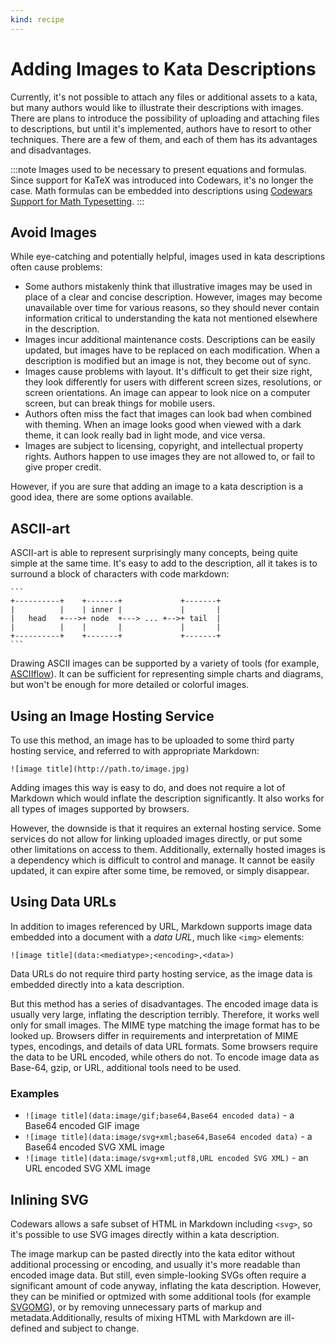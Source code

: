```yaml
---
kind: recipe
---
```


# Adding Images to Kata Descriptions

Currently, it's not possible to attach any files or additional assets to a kata, but many authors would like to illustrate their descriptions with images. There are plans to introduce the possibility of uploading and attaching files to descriptions, but until it's implemented, authors have to resort to other techniques. There are a few of them, and each of them has its advantages and disadvantages.

:::note
Images used to be necessary to present equations and formulas. Since support for KaTeX was introduced into Codewars, it's no longer the case. Math formulas can be embedded into descriptions using [Codewars Support for Math Typesetting][markdown-extension-math].
:::


## Avoid Images

While eye-catching and potentially helpful, images used in kata descriptions often cause problems:

- Some authors mistakenly think that illustrative images may be used in place of a clear and concise description. However, images may become unavailable over time for various reasons, so they should never contain information critical to understanding the kata not mentioned elsewhere in the description.
- Images incur additional maintenance costs. Descriptions can be easily updated, but images have to be replaced on each modification. When a description is modified but an image is not, they become out of sync.
- Images cause problems with layout. It's difficult to get their size right, they look differently for users with different screen sizes, resolutions, or screen orientations. An image can appear to look nice on a computer screen, but can break things for mobile users.
- Authors often miss the fact that images can look bad when combined with theming. When an image looks good when viewed with a dark theme, it can look really bad in light mode, and vice versa.
- Images are subject to licensing, copyright, and intellectual property rights. Authors happen to use images they are not allowed to, or fail to give proper credit.

However, if you are sure that adding an image to a kata description is a good idea, there are some options available.


## ASCII-art

ASCII-art is able to represent surprisingly many concepts, being quite simple at the same time. It's easy to add to the description, all it takes is to surround a block of characters with code markdown:

~~~
```
+----------+    +-------+             +-------+
|          |    | inner |             |       |
|   head   +--->+ node  +---> ... +-->+ tail  |
|          |    |       |             |       |
+----------+    +-------+             +-------+
```
~~~

Drawing ASCII images can be supported by a variety of tools (for example, [ASCIIflow](http://asciiflow.com/)). It can be sufficient for representing simple charts and diagrams, but won't be enough for more detailed or colorful images.


## Using an Image Hosting Service

To use this method, an image has to be uploaded to some third party hosting service, and referred to with appropriate Markdown:

`![image title](http://path.to/image.jpg)`

Adding images this way is easy to do, and does not require a lot of Markdown which would inflate the description significantly. It also works for all types of images supported by browsers.

However, the downside is that it requires an external hosting service. Some services do not allow for linking uploaded images directly, or put some other limitations on access to them. Additionally, externally hosted images is a dependency which is difficult to control and manage. It cannot be easily updated, it can expire after some time, be removed, or simply disappear.


## Using Data URLs

In addition to images referenced by URL, Markdown supports image data embedded into a document with a _data URL_, much like `<img>` elements:

`![image title](data:<mediatype>;<encoding>,<data>)`

Data URLs do not require third party hosting service, as the image data is embedded directly into a kata description.

But this method has a series of disadvantages. The encoded image data is usually very large, inflating the description terribly. Therefore, it works well only for small images. The MIME type matching the image format has to be looked up. Browsers differ in requirements and interpretation of MIME types, encodings, and details of data URL formats. Some browsers require the data to be URL encoded, while others do not. To encode image data as Base-64, gzip, or URL, additional tools need to be used.

### Examples

- `![image title](data:image/gif;base64,Base64 encoded data)` - a Base64 encoded GIF image
- `![image title](data:image/svg+xml;base64,Base64 encoded data)` - a Base64 encoded SVG XML image
- `![image title](data:image/svg+xml;utf8,URL encoded SVG XML)` - an URL encoded SVG XML image


## Inlining SVG

Codewars allows a safe subset of HTML in Markdown including `<svg>`, so it's possible to use SVG images directly within a kata description.

The image markup can be pasted directly into the kata editor without additional processing or encoding, and usually it's more readable than encoded image data.
But still, even simple-looking SVGs often require a significant amount of code anyway, inflating the kata description. However, they can be minified or optmized with some additional tools  (for example [SVGOMG][svgomg]), or by removing unnecessary parts of markup and metadata.Additionally, results of mixing HTML with Markdown are ill-defined and subject to change.


[svgomg]: https://jakearchibald.github.io/svgomg/
[markdown-extension-math]: /references/markdown/extensions/#math-typesetting
